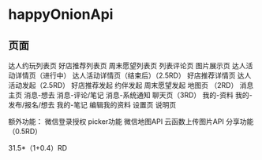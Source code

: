 # happyOnionApi

## 页面
达人约玩列表页
好店推荐列表页
周末愿望列表页
列表评论页
图片展示页
达人活动详情页（进行中）
达人活动详情页（结束后）（2.5RD）
好店推荐详情页
达人活动发起（2.5RD）
好店推荐发起
约伴发起
周末愿望发起
地图页 （2RD）
消息主页
消息-想去
消息-评论/笔记
消息-系统通知
聊天页（3RD）
我的-资料
我的-发布/报名/想去
我的-笔记
编辑我的资料
设置页
说明页

额外功能：
微信登录授权
picker功能
微信地图API
云函数上传图片API
分享功能（0.5RD）

31.5*（1+0.4）RD